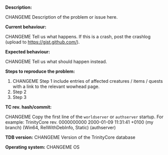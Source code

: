 <!--- (**********************************)
      (** Fill in the following fields **)
      (**********************************) --->

**Description:**

CHANGEME Description of the problem or issue here.

**Current behaviour:**

CHANGEME Tell us what happens.
If this is a crash, post the crashlog (upload to https://gist.github.com/).

**Expected behaviour:**

CHANGEME Tell us what should happen instead.

**Steps to reproduce the problem:**

1. CHANGEME Step 1 include entries of affected creatures / items / quests with a link to the relevant wowhead page.  
2. Step 2
3. Step 3

**TC rev. hash/commit:** 

CHANGEME Copy the first line of the `worldserver` or `authserver` startup.
For example: TrinityCore rev. 0000000000 2000-01-09 11:31:41 +0100 (my branch) (Win64, RelWithDebInfo, Static) (authserver)

**TDB version:**  CHANGEME Version of the TrinityCore database

**Operating system:** CHANGEME OS


<!--- Notes
- This template is for problem reports. For other types of report, edit it accordingly.
- For fixes containing C++ changes, create a Pull Request.
--->
